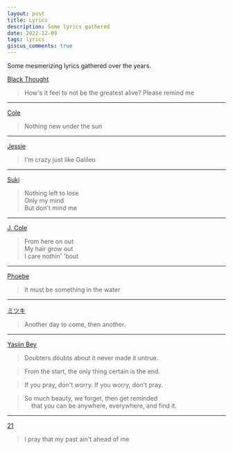 ```yaml
---
layout: post
title: Lyrics
description: Some lyrics gathered
date: 2022-12-09
tags: lyrics
giscus_comments: true
---
```


Some mesmerizing lyrics gathered over the years.

[Black Thought](https://music.youtube.com/watch?v=wGXUGHmHpYk&feature=share&t=48)

> How's it feel to not be the greatest alive? Please remind me

---

[Cole](https://youtu.be/-p9Gy4hkwhY?t=48)

> Nothing new under the sun

---

[Jessie](https://music.youtube.com/watch?v=wRkZRkBk1Rc&feature=share)

> I'm crazy just like Galileo

---

[Suki](https://music.youtube.com/watch?v=EECmZ_xm3QM&feature=share)

> Nothing left to lose  
Only my mind  
But don't mind me

---

[J. Cole](https://music.youtube.com/watch?v=g1QobinRyaA&feature=share)

> From here on out  
My hair grow out  
I care nothin' 'bout

---

[Phoebe](https://music.youtube.com/watch?v=ekXfx-rQ3Ww&feature=share)

> It must be something in the water

---

[ミツキ](https://music.youtube.com/watch?v=WgR5v5_LRME&feature=share)

> Another day to come, then another.

---

[Yasiin Bey](https://youtu.be/TxQb44cvh1I)

> Doubters doubts about it never made it untrue.

> From the start, the only thing certain is the end.

> If you pray, don't worry. If you worry, don't pray.

> So much beauty, we forget, then get reminded  
&nbsp;&nbsp;&nbsp;&nbsp;that you can be anywhere, everywhere, and find it.

---

[21](https://music.youtube.com/watch?v=O_VL92mfXwQ&feature=share)

> I pray that my past ain't ahead of me
